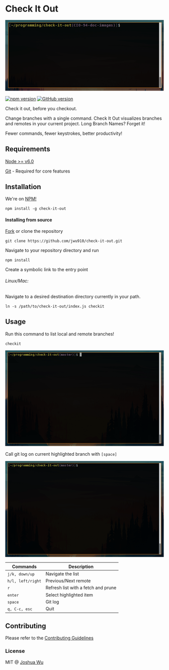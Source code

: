 # Check It Out
![Check It Out](./assets/images/checkit-intro.gif)

[![npm version](https://badge.fury.io/js/check-it-out.svg)](https://badge.fury.io/js/check-it-out) [![GitHub version](https://badge.fury.io/gh/jwu910%2Fcheck-it-out.svg)](https://badge.fury.io/gh/jwu910%2Fcheck-it-out)

Check it out, before you checkout.

Change branches with a single command. Check It Out visualizes branches and remotes in your current project. Long Branch Names? Forget it!

Fewer commands, fewer keystrokes, better productivity!

## Requirements
[Node >= v6.0](https://nodejs.org/en/blog/release/v6.0.0/)

[Git](https://git-scm.com/book/en/v2/Getting-Started-Installing-Git) - Required for core features

## Installation
We're on [NPM!](https://www.npmjs.org/package/check-it-out)
```
npm install -g check-it-out
```

#### Installing from source
[Fork](https://github.com/jwu910/check-it-out#fork-destination-box) or clone the repository
```
git clone https://github.com/jwu910/check-it-out.git
```

Navigate to your repository directory and run
```
npm install
```

Create a symbolic link to the entry point

###### Linux/Mac:
Navigate to a desired destination directory currently in your path.
```
ln -s /path/to/check-it-out/index.js checkit
```

## Usage
Run this command to list local and remote branches!
```
checkit
```

![Check It Out Usage](./assets/images/checkit-usage.gif)

Call git log on current highlighted branch with `[space]`

![Quick Git Log!](./assets/images/checkit-log.gif)


| Commands | Description |
| -------- | ------------ |
|`j/k, down/up`| Navigate the list |
|`h/l, left/right`| Previous/Next remote |
|`r`| Refresh list with a fetch and prune |
|`enter`| Select highlighted item |
|`space`| Git log |
|`q, C-c, esc`| Quit |

## Contributing
Please refer to the [Contributing Guidelines](./CONTRIBUTING.md)

### License
MIT @ [Joshua Wu](https://www.npmjs.com/~jwu910)